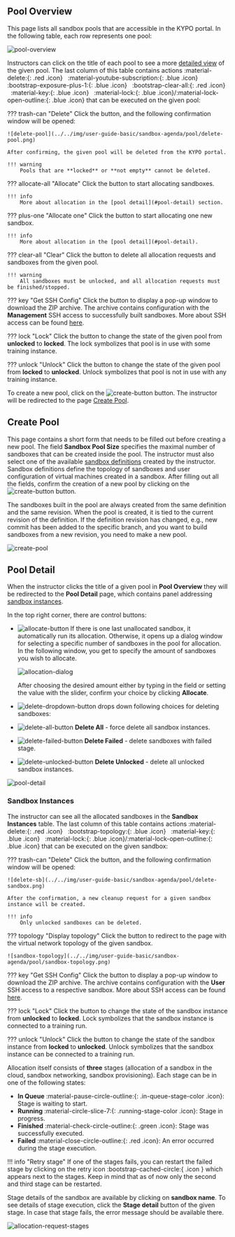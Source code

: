 ## Pool Overview

This page lists all sandbox pools that are accessible in the KYPO portal. In the following table, each row represents one pool: 

![pool-overview](../../img/user-guide-basic/sandbox-agenda/pool/pool-overview.png)

Instructors can click on the title of each pool to see a more [detailed view](#pool-detail) of the given pool. The last column of this table contains actions :material-delete:{: .red .icon} &nbsp; :material-youtube-subscription:{: .blue .icon} &nbsp; :bootstrap-exposure-plus-1:{: .blue .icon} &nbsp; :bootstrap-clear-all:{: .red .icon} &nbsp; :material-key:{: .blue .icon} &nbsp; :material-lock:{: .blue .icon}/:material-lock-open-outline:{: .blue .icon} that can be executed on the given pool: 

??? trash-can "Delete"
    Click the button, and the following confirmation window will be opened:

    ![delete-pool](../../img/user-guide-basic/sandbox-agenda/pool/delete-pool.png)

    After confirming, the given pool will be deleted from the KYPO portal.

    !!! warning
        Pools that are **locked** or **not empty** cannot be deleted.


??? allocate-all "Allocate"
    Click the button to start allocating sandboxes.

    !!! info 
        More about allocation in the [pool detail](#pool-detail) section. 

??? plus-one "Allocate one"
    Click the button to start allocating one new sandbox.

    !!! info 
        More about allocation in the [pool detail](#pool-detail).

??? clear-all "Clear"
    Click the button to delete all allocation requests and sandboxes from the given pool.

    !!! warning
        All sandboxes must be unlocked, and all allocation requests must be finished/stopped.   

??? key "Get SSH Config"
    Click the button to display a pop-up window to download the ZIP archive. The archive contains configuration with the **Management** SSH access to successfully built sandboxes. More about SSH access can be found [here](../../user-guide-advanced/sandboxes/sandbox-access.md).


??? lock "Lock"
    Click the button to change the state of the given pool from **unlocked** to **locked**. The lock symbolizes that pool is in use with some training instance.

??? unlock "Unlock"
    Click the button to change the state of the given pool from **locked** to **unlocked**. Unlock symbolizes that pool is not in use with any training instance.   

 To create a new pool, click on the ![create-button](../../img/buttons/create-button.png) button. The instructor will be redirected to the page [Create Pool](#create-pool).


## Create Pool
This page contains a short form that needs to be filled out before creating a new pool. The field **Sandbox Pool Size** specifies the maximal number of sandboxes that can be created inside the pool. The instructor must also select one of the available [sandbox definitions](./sandbox-definition.md) created by the instructor. Sandbox definitions define the topology of sandboxes and user configuration of virtual machines created in a sandbox. After filling out all the fields, confirm the creation of a new pool by clicking on the ![create-button](../../img/buttons/create-button.png) button. 

The sandboxes built in the pool are always created from the same definition and the same revision. When the pool is created, it is tied to the current revision of the definition. If the definition revision has changed, e.g., new commit has been added to the specific branch, and you want to build sandboxes from a new revision, you need to make a new pool.
 
![create-pool](../../img/user-guide-basic/sandbox-agenda/pool/create-pool.png)


## Pool Detail
When the instructor clicks the title of a given pool in **Pool Overview** they will be redirected to the **Pool Detail** page, which contains panel addressing [sandbox instances](#sandbox-instances).

In the top right corner, there are control buttons:

 * ![allocate-button](../../img/buttons/allocate-some-button.png) If there is one last unallocated sandbox, it automatically run its allocation. Otherwise, it opens up a dialog window for selecting a specific number of sandboxes in the pool for allocation.
    <br/>In the following window, you get to specify the amount of sandboxes you wish to allocate. 

    ![allocation-dialog](../../img/user-guide-basic/sandbox-agenda/pool/allocation-dialog.png)

    
    After choosing the desired amount either by typing in the field or setting the value with the slider, confirm your choice by clicking **Allocate**.


 * ![delete-dropdown-button](../../img/buttons/delete-dropdown-button.png) drops down following choices for deleting sandboxes:

 * ![delete-all-button](../../img/buttons/delete-all-button.png) **Delete All** - force delete all sandbox instances.
 * ![delete-failed-button](../../img/buttons/delete-failed-button.png) **Delete Failed** - delete sandboxes with failed stage.
 * ![delete-unlocked-button](../../img/buttons/delete-unlocked-button.png) **Delete Unlocked** - delete all unlocked sandbox instances.

![pool-detail](../../img/user-guide-basic/sandbox-agenda/pool/pool-detail.png)

### Sandbox Instances

The instructor can see all the allocated sandboxes in the **Sandbox Instances** table. The last column of this table contains actions :material-delete:{: .red .icon} &nbsp; :bootstrap-topology:{: .blue .icon} &nbsp; :material-key:{: .blue .icon} &nbsp; :material-lock:{: .blue .icon}/:material-lock-open-outline:{: .blue .icon} that can be executed on the given sandbox:

??? trash-can "Delete"
    Click the button, and the following confirmation window will be opened:

    ![delete-sb](../../img/user-guide-basic/sandbox-agenda/pool/delete-sandbox.png)

    After the confirmation, a new cleanup request for a given sandbox instance will be created.

    !!! info 
        Only unlocked sandboxes can be deleted.

??? topology "Display topology"
    Click the button to redirect to the page with the virtual network topology of the given sandbox.

    ![sandbox-topology](../../img/user-guide-basic/sandbox-agenda/pool/sandbox-topology.png)

??? key "Get SSH Config"
    Click the button to display a pop-up window to download the ZIP archive. The archive contains configuration with the **User** SSH access to a respective sandbox. More about SSH access can be found [here](../../user-guide-advanced/sandboxes/sandbox-access.md).

??? lock "Lock"
    Click the button to change the state of the sandbox instance from **unlocked** to **locked**. Lock symbolizes that the sandbox instance is connected to a training run. 

??? unlock "Unlock"
    Click the button to change the state of the sandbox instance from **locked** to **unlocked**. Unlock symbolizes that the sandbox instance can be connected to a training run. 

Allocation itself consists of **three** stages (allocation of a sandbox in the cloud, sandbox networking, sandbox provisioning). Each stage can be in one of the following states:

* **In Queue** :material-pause-circle-outline:{: .in-queue-stage-color .icon}: Stage is waiting to start.
* **Running** :material-circle-slice-7:{: .running-stage-color .icon}: Stage in progress.
* **Finished** :material-check-circle-outline:{: .green .icon}:  Stage was successfully executed.
* **Failed** :material-close-circle-outline:{: .red .icon}: An error occurred during the stage execution. 

!!! info "Retry stage"
    If one of the stages fails, you can restart the failed stage by clicking on the retry icon :bootstrap-cached-circle:{ .icon } which appears next to the stages. Keep in mind that as of now only the second and third stage can be restarted.

Stage details of the sandbox are available by clicking on **sandbox name**. To see details of stage execution, click the **Stage detail** button of the given stage. In case that stage fails, the error message should be available there.

![allocation-request-stages](../../img/user-guide-basic/sandbox-agenda/pool/allocation-request-stages.png)
